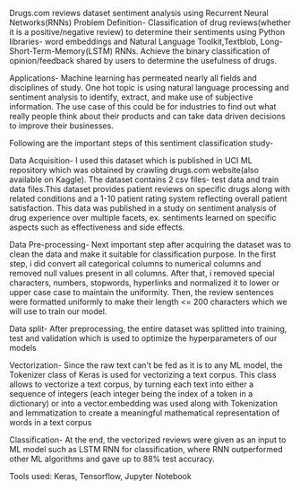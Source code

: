 Drugs.com reviews dataset sentiment analysis using Recurrent Neural Networks(RNNs)
Problem Definition- Classification of drug reviews(whether it is a positive/negative review) to determine their sentiments using Python libraries- word embeddings and Natural Language Toolkit,Textblob, Long-Short-Term-Memory(LSTM) RNNs. Achieve the binary classification of opinion/feedback shared by users to determine the usefulness of drugs.


Applications- 
Machine learning has permeated nearly all fields and disciplines of study. One hot topic is using natural language processing and sentiment analysis to identify, extract, and make use of subjective information. The use case of this could be for industries to find out what really people think about their products and can take data driven decisions to improve their businesses.

Following are the important steps of this sentiment classification study-

Data Acquisition- 
I used this dataset which is published in UCI ML repository which was obtained by crawling drugs.com website(also available on Kaggle). The dataset contains 2 csv files- test data and train data files.This dataset provides patient reviews on specific drugs along with related conditions and a 1-10 patient rating system reflecting overall patient satisfaction. This data was published in a study on sentiment analysis of drug experience over multiple facets, ex. sentiments learned on specific aspects such as effectiveness and side effects.


Data Pre-processing- Next important step after acquiring the dataset was to clean the data and make it suitable for classification purpose. In the first step, i did convert all categorical columns to numerical columns and removed null values present in all columns. After that, i removed special characters, numbers, stopwords, hyperlinks and normalized it to lower or upper case case to maintain the uniformity. Then, the review sentences were formatted uniformly to make their length <= 200 characters which we will use to train our model.

Data split- After preprocessing, the entire dataset was splitted into training, test and validation which is used to optimize the hyperparameters of our models

Vectorization- Since the raw text can't be fed as it is to any ML model,  the Tokenizer class of Keras is used for vectorizing a text corpus. This class allows to vectorize a text corpus, by turning each text into either a sequence of integers (each integer being the index of a token in a dictionary) or into a vector.embedding was used along with Tokenization and lemmatization to create a meaningful mathematical representation of words in a text corpus

Classification- At the end, the vectorized reviews were given as an input to ML model such as LSTM RNN for classification, where RNN outperformed other ML algorithms and gave up to 88% test accuracy.

Tools used: Keras, Tensorflow, Jupyter Notebook
